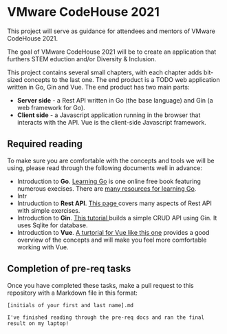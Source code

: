 # VMware CodeHouse 2021

This project will serve as guidance for attendees and mentors of VMware CodeHouse 2021.

The goal of VMware CodeHouse 2021 will be to create an application that furthers STEM eduction and/or Diversity & Inclusion.

This project contains several small chapters, with each chapter adds bit-sized concepts to the last one. The end product is a TODO web application written in Go, Gin and Vue. The end product has two main parts:
- **Server side** -  a Rest API written in Go (the base language) and Gin (a web framework for Go).
- **Client side** -  a Javascript application running in the browser that interacts with the API. Vue is the client-side Javascript framework.
    

## Required reading

To make sure you are comfortable with the concepts and tools we will be using, please read through the following documents well in advance:

- Introduction to **Go**. [Learning Go](https://www.miek.nl/go/) is one online free book featuring numerous execises. There are [many resources for learning Go](https://github.com/dariubs/GoBooks).
- Intr    
- Intruduction to **Rest API**. [This page ](https://www.sitepoint.com/rest-api/)covers many aspects of Rest API with simple exercises.
- Introduction to **Gin**. [This tutorial ](https://blog.logrocket.com/how-to-build-a-rest-api-with-golang-using-gin-and-gorm/)builds a simple CRUD API using Gin. It uses Sqlite for database. 
- Introduction to **Vue**. [A turtorial for Vue like this one](https://www.taniarascia.com/getting-started-with-vue/) provides a good overview of the concepts and will make you feel more comfortable working with Vue.
  
## Completion of pre-req tasks

Once you have completed these tasks, make a pull request to this repository with a Markdown file in this format:

`[initials of your first and last name].md`
```
I've finished reading through the pre-req docs and ran the final result on my laptop!
```
